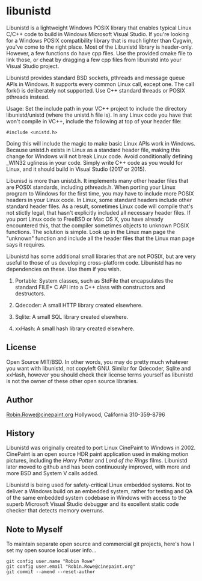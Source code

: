 # libunistd

Libunistd is a lightweight Windows POSIX library that enables typical Linux C/C++ code to build in Windows Microsoft Visual Studio. If you're looking for a Windows POSIX compatibility library that is much lighter than Cygwin, you've come to the right place. Most of the Libunistd library is header-only. However, a few functions do have cpp files. Use the provided cmake file to link those, or cheat by dragging a few cpp files from libunistd into your Visual Studio project.

Libunistd provides standard BSD sockets, pthreads and message queue APIs in Windows. It supports every common Linux call, except one. The call fork() is deliberately not supported. Use C++ standard threads or POSIX pthreads instead. 

Usage: Set the include path in your VC++ project to include the directory libunistd/unistd (where the unistd.h file is). In any Linux code you have that won't compile in VC++, include the following at top of your header file:

	#include <unistd.h>

Doing this will include the magic to make basic Linux APIs work in Windows. Because unistd.h exists in Linux as a standard header file, making this change for Windows will not break Linux code. Avoid conditionally defining \_WIN32 ugliness in your code. Simply write C++ code as you would for Linux, and it should build in Visual Studio (2017 or 2015).

Libunisd is more than unistd.h. It implements many other header files that are POSIX standards, including pthreads.h. When porting your Linux program to Windows for the first time, you may have to include more POSIX headers in your Linux code. In Linux, some standard headers include other standard header files. As a result, sometimes Linux code will compile that's not stictly legal, that hasn't explicitly included all necessary header files. If you port Linux code to FreeBSD or Mac OS X, you have already encountered this, that the compiler sometimes objects to unknown POSIX functions. The solution is simple. Look up in the Linux man page the "unknown" function and include all the header files that the Linux man page says it requires.

Libunistd has some additional small libraries that are not POSIX, but are very useful to those of us developing cross-platform code. Libunistd has no dependencies on these. Use them if you wish.

1. Portable: System classes, such as StdFile that encapsulates the standard FILE* C API into a C++ class with constructors and destructors.

2. Qdecoder: A small HTTP library created elsewhere.  

3. Sqlite: A small SQL library created elsewhere.

4. xxHash: A small hash library created elsewhere.

## License

Open Source MIT/BSD. In other words, you may do pretty much whatever you want with libunistd, not copyleft GNU. Similar for Qdecoder, Sqlite and xxHash, however you should check their license terms yourself as libunistd is not the owner of these other open source libraries.

## Author

Robin.Rowe@cinepaint.org Hollywood, California 310-359-8796

## History

Libunistd was originally created to port Linux CinePaint to Windows in 2002. CinePaint is an open source HDR paint application used in making motion pictures, including the _Harry Potter_ and _Lord of the Rings_ films. Libunistd later moved to github and has been continuously improved, with more and more BSD and System V calls added. 

Libunistd is being used for safety-critical Linux embedded systems. Not to deliver a Windows build on an embedded system, rather for testing and QA of the same embedded system codebase in Windows with access to the superb Microsoft Visual Studio debugger and its excellent static code checker that detects memory overruns. 

## Note to Myself

To maintain separate open source and commercial git projects, here's how I set my open source local user info...

	git config user.name "Robin Rowe"
	git config user.email "Robin.Rowe@cinepaint.org"
	git commit --amend --reset-author
